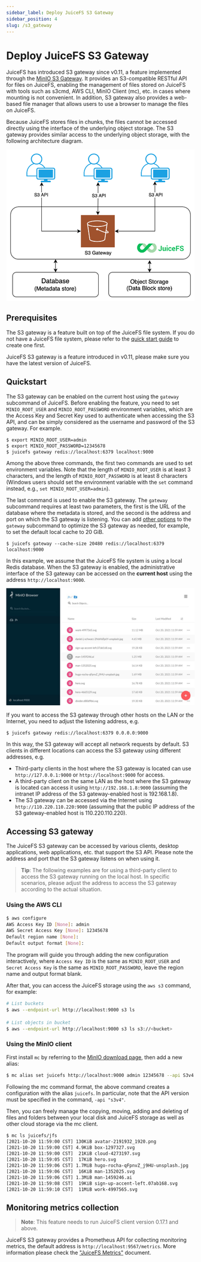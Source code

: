 ```yaml
---
sidebar_label: Deploy JuiceFS S3 Gateway
sidebar_position: 4
slug: /s3_gateway
---
```

# Deploy JuiceFS S3 Gateway

JuiceFS has introduced S3 gateway since v0.11, a feature implemented through the [MinIO S3 Gateway](https://docs.min.io/docs/minio-gateway-for-s3.html). It provides an S3-compatible RESTful API for files on JuiceFS, enabling the management of files stored on JuiceFS with tools such as s3cmd, AWS CLI, MinIO Client (mc), etc. in cases where mounting is not convenient. In addition, S3 gateway also provides a web-based file manager that allows users to use a browser to manage the files on JuiceFS.

Because JuiceFS stores files in chunks, the files cannot be accessed directly using the interface of the underlying object storage. The S3 gateway provides similar access to the underlying object storage, with the following architecture diagram.

![](../images/juicefs-s3-gateway-arch.png)

## Prerequisites

The S3 gateway is a feature built on top of the JuiceFS file system. If you do not have a JuiceFS file system, please refer to the [quick start guide](quick_start_guide.md) to create one first.

JuiceFS S3 gateway is a feature introduced in v0.11, please make sure you have the latest version of JuiceFS.

## Quickstart

The S3 gateway can be enabled on the current host using the `gateway` subcommand of JuiceFS. Before enabling the feature, you need to set `MINIO_ROOT_USER` and `MINIO_ROOT_PASSWORD` environment variables, which are the Access Key and Secret Key used to authenticate when accessing the S3 API, and can be simply considered as the username and password of the S3 gateway. For example.

```shell
$ export MINIO_ROOT_USER=admin
$ export MINIO_ROOT_PASSWORD=12345678
$ juicefs gateway redis://localhost:6379 localhost:9000
```

Among the above three commands, the first two commands are used to set environment variables. Note that the length of `MINIO_ROOT_USER` is at least 3 characters, and the length of `MINIO_ROOT_PASSWORD` is at least 8 characters (Windows users should set the environment variable with the `set` command instead, e.g., `set MINIO_ROOT_USER=admin`).

The last command is used to enable the S3 gateway. The `gateway` subcommand requires at least two parameters, the first is the URL of the database where the metadata is stored, and the second is the address and port on which the S3 gateway is listening. You can add [other options](command_reference.md#juicefs-gateway) to the `gateway` subcommand to optimize the S3 gateway as needed, for example, to set the default local cache to 20 GiB.

```shell
$ juicefs gateway --cache-size 20480 redis://localhost:6379 localhost:9000
```

In this example, we assume that the JuiceFS file system is using a local Redis database. When the S3 gateway is enabled, the administrative interface of the S3 gateway can be accessed on the **current host** using the address `http://localhost:9000`.

![](../images/s3-gateway-file-manager.jpg)

If you want to access the S3 gateway through other hosts on the LAN or the Internet, you need to adjust the listening address, e.g.

```shell
$ juicefs gateway redis://localhost:6379 0.0.0.0:9000
```

In this way, the S3 gateway will accept all network requests by default. S3 clients in different locations can access the S3 gateway using different addresses, e.g.

- Third-party clients in the host where the S3 gateway is located can use `http://127.0.0.1:9000` or `http://localhost:9000` for access.
- A third-party client on the same LAN as the host where the S3 gateway is located can access it using `http://192.168.1.8:9000` (assuming the intranet IP address of the S3 gateway-enabled host is 192.168.1.8).
- The S3 gateway can be accessed via the Internet using `http://110.220.110.220:9000` (assuming that the public IP address of the S3 gateway-enabled host is 110.220.110.220).

## Accessing S3 gateway

The JuiceFS S3 gateway can be accessed by various clients, desktop applications, web applications, etc. that support the S3 API. Please note the address and port that the S3 gateway listens on when using it.

> **Tip**: The following examples are for using a third-party client to access the S3 gateway running on the local host. In specific scenarios, please adjust the address to access the S3 gateway according to the actual situation.

### Using the AWS CLI

```bash
$ aws configure
AWS Access Key ID [None]: admin
AWS Secret Access Key [None]: 12345678
Default region name [None]:
Default output format [None]:
```

The program will guide you through adding the new configuration interactively, where `Access Key ID` is the same as `MINIO_ROOT_USER` and `Secret Access Key` is the same as `MINIO_ROOT_PASSWORD`, leave the region name and output format blank.

After that, you can access the JuiceFS storage using the `aws s3` command, for example:

```bash
# List buckets
$ aws --endpoint-url http://localhost:9000 s3 ls

# List objects in bucket
$ aws --endpoint-url http://localhost:9000 s3 ls s3://<bucket>
```

### Using the MinIO client

First install `mc` by referring to the [MinIO download page](https://min.io/download), then add a new alias:

```bash
$ mc alias set juicefs http://localhost:9000 admin 12345678 --api S3v4
```

Following the mc command format, the above command creates a configuration with the alias `juicefs`. In particular, note that the API version must be specified in the command, `-api "s3v4"`.

Then, you can freely manage the copying, moving, adding and deleting of files and folders between your local disk and JuiceFS storage as well as other cloud storage via the mc client.

```shell
$ mc ls juicefs/jfs
[2021-10-20 11:59:00 CST] 130KiB avatar-2191932_1920.png
[2021-10-20 11:59:00 CST] 4.9KiB box-1297327.svg
[2021-10-20 11:59:00 CST]  21KiB cloud-4273197.svg
[2021-10-20 11:59:05 CST]  17KiB hero.svg
[2021-10-20 11:59:06 CST] 1.7MiB hugo-rocha-qFpnvZ_j9HU-unsplash.jpg
[2021-10-20 11:59:06 CST]  16KiB man-1352025.svg
[2021-10-20 11:59:06 CST] 1.3MiB man-1459246.ai
[2021-10-20 11:59:08 CST]  19KiB sign-up-accent-left.07ab168.svg
[2021-10-20 11:59:10 CST]  11MiB work-4997565.svg
```

## Monitoring metrics collection

> **Note**: This feature needs to run JuiceFS client version 0.17.1 and above.

JuiceFS S3 gateway provides a Prometheus API for collecting monitoring metrics, the default address is `http://localhost:9567/metrics`. More information please check the ["JuiceFS Metrics"](p8s_metrics.md) document.
